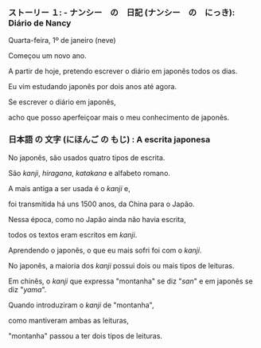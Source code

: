 ### ストーリー １: - ナンシー　の　日記 (ナンシー　の　にっき):  Diário de Nancy



Quarta-feira, 1º de janeiro (neve)

Começou um novo ano.

A partir de hoje, pretendo escrever o diário em japonês todos os dias.

Eu vim estudando japonês por dois anos até agora.

Se escrever o diário em japonês,

acho que posso aperfeiçoar mais o meu conhecimento de japonês.





### 日本語 の 文字 (にほんご の もじ) : A escrita japonesa


No japonês, são usados quatro tipos de escrita.

São *kanji*, *hiragana*, *katakana* e alfabeto romano.

A mais antiga a ser usada é o *kanji* e,

foi transmitida há uns 1500 anos, da China para o Japão.

Nessa época, como no Japão ainda não havia escrita,

todos os textos eram escritos em *kanji*.


Aprendendo o japonês, o que eu mais sofri foi com o *kanji*.

No japonês, a maioria dos *kanji* possui dois ou mais tipos de leituras.

Em chinês, o *kanji* que expressa "montanha" se diz "*san*" e em japonês se diz "*yama*".

Quando introduziram o *kanji* de "montanha",

como mantiveram ambas as leituras,

"montanha" passou a ter dois tipos de leituras.